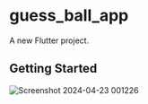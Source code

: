 # guess_ball_app

A new Flutter project.

## Getting Started

![Screenshot 2024-04-23 001226](https://github.com/Gul-Is-Here/Any-Thing-Ask-Basic/assets/98545209/d73f3a93-81e9-4f51-aa8d-629863a1004b)

 
